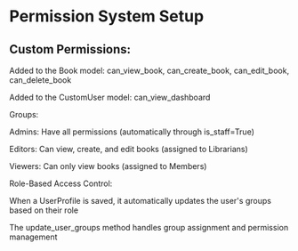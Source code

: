 # Permission System Setup
## Custom Permissions:

Added to the Book model: can_view_book, can_create_book, can_edit_book, can_delete_book

Added to the CustomUser model: can_view_dashboard

Groups:

Admins: Have all permissions (automatically through is_staff=True)

Editors: Can view, create, and edit books (assigned to Librarians)

Viewers: Can only view books (assigned to Members)

Role-Based Access Control:

When a UserProfile is saved, it automatically updates the user's groups based on their role

The update_user_groups method handles group assignment and permission management